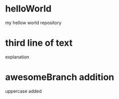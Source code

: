 # helloWorld
my hellow world repository
# third line of text
explanation
# awesomeBranch addition
uppercase added
